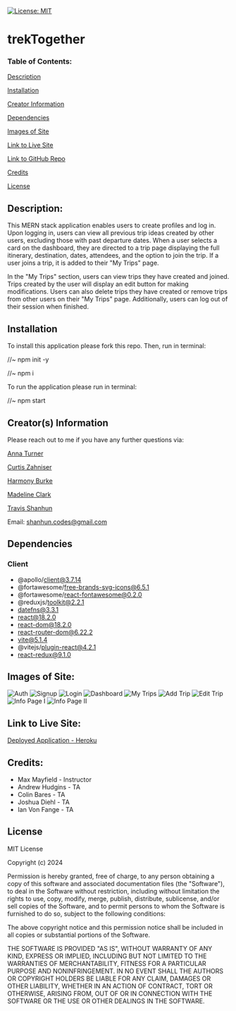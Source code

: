 [![License: MIT](https://img.shields.io/badge/License-MIT-yellow.svg)](https://opensource.org/licenses/MIT)

# trekTogether

### Table of Contents:

[Description](#description)

[Installation](#installation)

[Creator Information](#creator-information)

[Dependencies](#dependencies)

[Images of Site](#images-of-site)

[Link to Live Site](#link-to-live-site)

[Link to GitHub Repo](#link-to-github-repository)

[Credits](#credits)

[License](#license)

## Description:

This MERN stack application enables users to create profiles and log in. Upon logging in, users can view all previous trip ideas created by other users, excluding those with past departure dates. When a user selects a card on the dashboard, they are directed to a trip page displaying the full itinerary, destination, dates, attendees, and the option to join the trip. If a user joins a trip, it is added to their "My Trips" page.

In the "My Trips" section, users can view trips they have created and joined. Trips created by the user will display an edit button for making modifications. Users can also delete trips they have created or remove trips from other users on their "My Trips" page. Additionally, users can log out of their session when finished.

## Installation

To install this application please fork this repo. Then, run in terminal:

//~ npm init -y

//~ npm i

To run the application please run in terminal: 

//~ npm start

## Creator(s) Information

Please reach out to me if you have any further questions via:


<a href='https://github.com/AnnaT7459'> Anna Turner</a>

<a href='https://github.com/curtiszahniser'> Curtis Zahniser</a>

<a href='https://github.com/harmonyburke'> Harmony Burke</a>

<a href='https://github.com/madelineccstahl'> Madeline Clark</a>

<a href='https://github.com/RaszeroT'> Travis Shanhun</a>

Email: shanhun.codes@gmail.com

## Dependencies
### Client

 * @apollo/client@3.7.14
 * @fortawesome/free-brands-svg-icons@6.5.1
 * @fortawesome/react-fontawesome@0.2.0
 * @reduxjs/toolkit@2.2.1
 * datefns@3.3.1
 * react@18.2.0
 * react-dom@18.2.0
 * react-router-dom@6.22.2
 * vite@5.1.4
 * @vitejs/plugin-react@4.2.1
 * react-redux@9.1.0

## Images of Site:

![Auth](client/public/images/auth.jpeg)
![Signup](client/public/images/signup.jpeg)
![Login](client/public/images/login.jpeg)
![Dashboard](client/public/images/dashboard.jpeg)
![My Trips](client/public/images/myTrips.jpeg)
![Add Trip](client/public/images/addTrip.jpeg)
![Edit Trip](client/public/images/edit.jpeg)
![Info Page I](client/public/images/infoPage1.jpeg)
![Info Page II](client/public/images/infoPage2.jpeg)


## Link to Live Site:

<a href="https://trek-together-8c09e4cd8bba.herokuapp.com/">Deployed Application - Heroku</a>

## Credits:

* Max Mayfield - Instructor
* Andrew Hudgins - TA
* Colin Bares - TA
* Joshua Diehl - TA
* Ian Von Fange - TA

## License

MIT License

Copyright (c) 2024

Permission is hereby granted, free of charge, to any person obtaining a copy
of this software and associated documentation files (the "Software"), to deal
in the Software without restriction, including without limitation the rights
to use, copy, modify, merge, publish, distribute, sublicense, and/or sell
copies of the Software, and to permit persons to whom the Software is
furnished to do so, subject to the following conditions:

The above copyright notice and this permission notice shall be included in all
copies or substantial portions of the Software.

THE SOFTWARE IS PROVIDED "AS IS", WITHOUT WARRANTY OF ANY KIND, EXPRESS OR
IMPLIED, INCLUDING BUT NOT LIMITED TO THE WARRANTIES OF MERCHANTABILITY,
FITNESS FOR A PARTICULAR PURPOSE AND NONINFRINGEMENT. IN NO EVENT SHALL THE
AUTHORS OR COPYRIGHT HOLDERS BE LIABLE FOR ANY CLAIM, DAMAGES OR OTHER
LIABILITY, WHETHER IN AN ACTION OF CONTRACT, TORT OR OTHERWISE, ARISING FROM,
OUT OF OR IN CONNECTION WITH THE SOFTWARE OR THE USE OR OTHER DEALINGS IN THE
SOFTWARE.